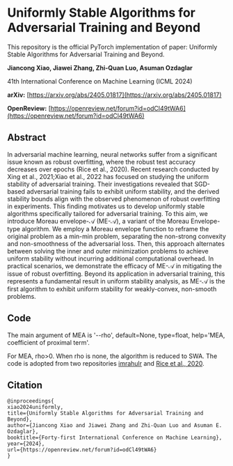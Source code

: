 # Uniformly Stable Algorithms for Adversarial Training and Beyond

This repository is the official PyTorch implementation of paper: Uniformly Stable Algorithms for Adversarial Training and Beyond.

**Jiancong Xiao, Jiawei Zhang, Zhi-Quan Luo, Asuman Ozdaglar**

41th International Conference on Machine Learning (ICML 2024)

**arXiv:** [https://arxiv.org/abs/2405.01817](https://arxiv.org/abs/2405.01817) 

**OpenReview:** [https://openreview.net/forum?id=odCl49tWA6](https://openreview.net/forum?id=odCl49tWA6)

## Abstract

In adversarial machine learning, neural networks suffer from a significant issue known as robust overfitting, where the robust test accuracy decreases over epochs (Rice et al., 2020). Recent research conducted by Xing et al., 2021;Xiao et al., 2022 has focused on studying the uniform stability of adversarial training. Their investigations revealed that SGD-based adversarial training fails to exhibit uniform stability, and the derived stability bounds align with the observed phenomenon of robust overfitting in experiments. This finding motivates us to develop uniformly stable algorithms specifically tailored for adversarial training. To this aim, we introduce Moreau envelope-$\mathcal{A}$ (ME-$\mathcal{A}$), a variant of the Moreau Envelope-type algorithm. We employ a Moreau envelope function to reframe the original problem as a min-min problem, separating the non-strong convexity and non-smoothness of the adversarial loss. Then, this approach alternates between solving the inner and outer minimization problems to achieve uniform stability without incurring additional computational overhead. In practical scenarios, we demonstrate the efficacy of ME-$\mathcal{A}$ in mitigating the issue of robust overfitting. Beyond its application in adversarial training, this represents a fundamental result in uniform stability analysis, as ME-$\mathcal{A}$ is the first algorithm to exhibit uniform stability for weakly-convex, non-smooth problems.

## Code

The main argument of MEA is '--rho', default=None, type=float, help='MEA, coefficient of proximal term'.

For MEA, rho>0. When rho is none, the algorithm is reduced to SWA. The code is adopted from two repositories [imrahulr](https://github.com/imrahulr/adversarial_robustness_pytorch) and [Rice et al., 2020](https://github.com/locuslab/robust_overfitting).

## Citation
```
@inproceedings{
xiao2024uniformly,
title={Uniformly Stable Algorithms for Adversarial Training and Beyond},
author={Jiancong Xiao and Jiawei Zhang and Zhi-Quan Luo and Asuman E. Ozdaglar},
booktitle={Forty-first International Conference on Machine Learning},
year={2024},
url={https://openreview.net/forum?id=odCl49tWA6}
}
```
